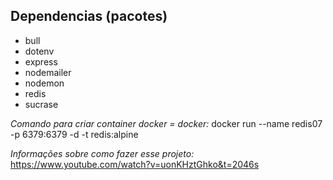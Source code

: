 ## Dependencias (pacotes)

* bull
* dotenv
* express
* nodemailer
* nodemon
* redis
* sucrase


*Comando para criar container docker = docker:* docker run --name redis07 -p 6379:6379 -d -t redis:alpine

*Informações sobre como fazer esse projeto:*
https://www.youtube.com/watch?v=uonKHztGhko&t=2046s